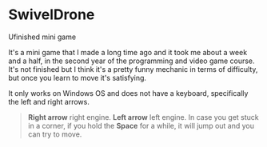 # SwivelDrone
Ufinished mini game

It's a mini game that I made a long time ago and it took me about a week and a half, in the second year of the programming and video game course. It's not finished but I think it's a pretty funny mechanic in terms of difficulty, but once you learn to move it's satisfying.

It only works on Windows OS and does not have a keyboard, specifically the left and right arrows.

> **Right arrow** right engine.
> **Left arrow** left engine.
> In case you get stuck in a corner, if you hold the **Space** for a while, it will jump out and you can try to move.

